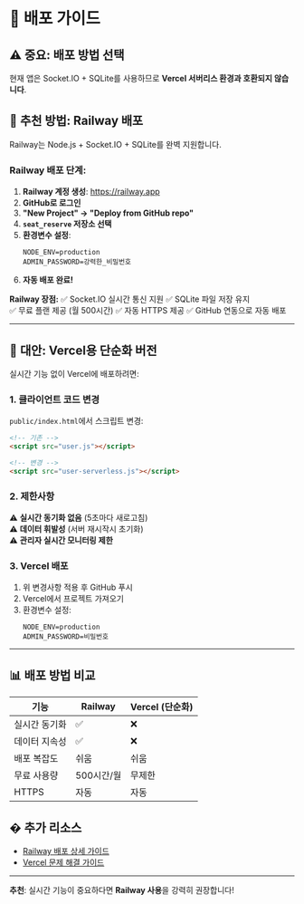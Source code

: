# 🚀 배포 가이드

## ⚠️ 중요: 배포 방법 선택

현재 앱은 Socket.IO + SQLite를 사용하므로 **Vercel 서버리스 환경과 호환되지 않습니다**.

## 🎯 **추천 방법: Railway 배포**

Railway는 Node.js + Socket.IO + SQLite를 완벽 지원합니다.

### Railway 배포 단계:

1. **Railway 계정 생성**: https://railway.app
2. **GitHub로 로그인**
3. **"New Project" → "Deploy from GitHub repo"**
4. **`seat_reserve` 저장소 선택**
5. **환경변수 설정**:
   ```
   NODE_ENV=production
   ADMIN_PASSWORD=강력한_비밀번호
   ```
6. **자동 배포 완료!**

**Railway 장점:**
✅ Socket.IO 실시간 통신 지원
✅ SQLite 파일 저장 유지  
✅ 무료 플랜 제공 (월 500시간)
✅ 자동 HTTPS 제공
✅ GitHub 연동으로 자동 배포

---

## 🔄 **대안: Vercel용 단순화 버전**

실시간 기능 없이 Vercel에 배포하려면:

### 1. 클라이언트 코드 변경
`public/index.html`에서 스크립트 변경:
```html
<!-- 기존 -->
<script src="user.js"></script>

<!-- 변경 -->
<script src="user-serverless.js"></script>
```

### 2. 제한사항
⚠️ **실시간 동기화 없음** (5초마다 새로고침)  
⚠️ **데이터 휘발성** (서버 재시작시 초기화)  
⚠️ **관리자 실시간 모니터링 제한**  

### 3. Vercel 배포
1. 위 변경사항 적용 후 GitHub 푸시
2. Vercel에서 프로젝트 가져오기
3. 환경변수 설정:
   ```
   NODE_ENV=production
   ADMIN_PASSWORD=비밀번호
   ```

---

## 📊 **배포 방법 비교**

| 기능 | Railway | Vercel (단순화) |
|------|---------|----------------|
| 실시간 동기화 | ✅ | ❌ |
| 데이터 지속성 | ✅ | ❌ |
| 배포 복잡도 | 쉬움 | 쉬움 |
| 무료 사용량 | 500시간/월 | 무제한 |
| HTTPS | 자동 | 자동 |

## � **추가 리소스**

- [Railway 배포 상세 가이드](./DEPLOY-RAILWAY.md)
- [Vercel 문제 해결 가이드](https://vercel.com/docs/troubleshooting)

---
**추천**: 실시간 기능이 중요하다면 **Railway 사용**을 강력히 권장합니다!
